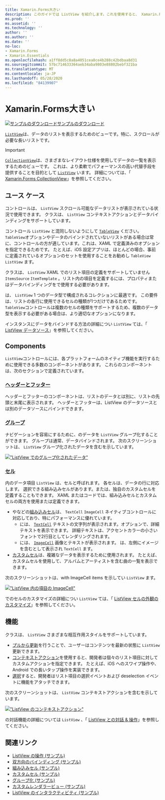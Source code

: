 ```yaml
---
title: Xamarin.Forms大きい
description: このガイドでは ListView を紹介します。これを使用すると、 Xamarin.Forms 対話形式でデータを表示できます。
ms.prod: ''
ms.assetid: ''
ms.technology: ''
author: ''
ms.author: ''
ms.date: ''
no-loc:
- Xamarin.Forms
- Xamarin.Essentials
ms.openlocfilehash: a1ff8dd5c8a8a4051cea8ce4b288c42bdbaa8d31
ms.sourcegitcommit: 57bc714633364aeb34aba9803e88802bebf321ba
ms.translationtype: MT
ms.contentlocale: ja-JP
ms.lasthandoff: 05/28/2020
ms.locfileid: "84139907"
---
```

# <a name="xamarinforms-listview"></a>Xamarin.Forms大きい

[![サンプルのダウンロード](~/media/shared/download.png)サンプルのダウンロード](https://docs.microsoft.com/samples/xamarin/xamarin-forms-samples/workingwithlistview)

[`ListView`](xref:Xamarin.Forms.ListView)は、データのリストを表示するためのビューです。特に、スクロールが必要な長いリストです。

> [!IMPORTANT]
> [`CollectionView`](xref:Xamarin.Forms.CollectionView)は、さまざまなレイアウト仕様を使用してデータの一覧を表示するためのビューです。 これは、より柔軟でパフォーマンスの高い代替手段を提供することを目的として [`ListView`](xref:Xamarin.Forms.ListView) います。 詳細については、「 [ Xamarin.Forms CollectionView](~/xamarin-forms/user-interface/collectionview/index.md)」を参照してください。

## <a name="use-cases"></a>ユース ケース

コントロールは、 `ListView` スクロール可能なデータリストが表示されている状況で使用できます。 クラスは、 `ListView` コンテキストアクションとデータバインディングをサポートしています。

コントロール `ListView` と混同しないようにして [`TableView`](~/xamarin-forms/user-interface/tableview.md) ください。 `TableView`オプションやデータのバインドされていないリストがある場合は常に、コントロールの方が適しています。これは、XAML で定義済みのオプションを指定できるためです。 たとえば、iOS 設定アプリは、ほとんどの場合、事前に定義されているオプションのセットを使用することをお勧めし `TableView` `ListView` ます。

クラスは、 `ListView` XAML でのリスト項目の定義をサポートしていません `ItemsSource` `ItemTemplate` 。リスト内の項目を定義するには、プロパティまたはデータバインディングをで使用する必要があります。

は、 `ListView` 1 つのデータ型で構成されるコレクションに最適です。 この要件は、リストの各行に使用できるセルの種類が1つだけであるためです。 `TableView`コントロールは複数のセルの種類をサポートするため、複数のデータ型を表示する必要がある場合は、より適切なオプションになります。

インスタンスにデータをバインドする方法の詳細につい `ListView` ては、「 [ListView データソース](~/xamarin-forms/user-interface/listview/data-and-databinding.md)」を参照してください。

## <a name="components"></a>Components

`ListView`コントロールには、各プラットフォームのネイティブ機能を実行するために使用できる多数のコンポーネントがあります。 これらのコンポーネントは、次のセクションで定義されています。

### <a name="headers-and-footers"></a>[ヘッダーとフッター](customizing-list-appearance.md#headers-and-footers)

ヘッダーとフッターのコンポーネントは、リストのデータとは別に、リストの先頭と末尾に表示されます。 ヘッダーとフッターは、ListView のデータソースとは別のデータソースにバインドできます。

### <a name="groups"></a>[グループ](customizing-list-appearance.md#grouping)

ナビゲーションを容易にするために、のデータを `ListView` グループ化することができます。 グループは通常、データバインドされます。 次のスクリーンショットは、 `ListView` グループ化されたデータを含むを示しています。

[!["ListView でのグループ化されたデータ"](images/grouping-depth-cropped.png)](images/grouping-depth.png#lightbox "ListView でのグループ化されたデータ")

### <a name="cells"></a>[セル](customizing-cell-appearance.md)

内のデータ項目 `ListView` は、セルと呼ばれます。 各セルは、データの行に対応します。 選択できる組み込みセルがあります。または、独自のカスタムセルを定義することもできます。 XAML またはコードでは、組み込みセルとカスタムセルの両方を使用または定義できます。

- やなどの[組み込みセル](customizing-cell-appearance.md#built-in-cells)は、 `TextCell` `ImageCell` ネイティブコントロールに対応しており、特にパフォーマンスに優れています。
  - には、 [`TextCell`](customizing-cell-appearance.md#textcell) テキストの文字列が表示されます。オプションで、詳細テキストを表示できます。 詳細テキストは、アクセントカラーの小さいフォントで2行目としてレンダリングされます。
  - には、 [`ImageCell`](customizing-cell-appearance.md#imagecell) 画像とテキストが表示されます。 は、左側にイメージを含むとして表示され `TextCell` ます。
- [カスタムセル](customizing-cell-appearance.md#custom-cells)は、複雑なデータを表示するために使用されます。 たとえば、カスタムセルを使用して、アルバムとアーティストを含む曲の一覧を表示できます。

次のスクリーンショットは、with ImageCell items を示してい `ListView` ます。

[!["ListView 内の項目の ImageCell"](images/image-cell-default-cropped.png)](images/image-cell-default.png#lightbox "ListView の ImageCell 項目")

でのセルのカスタマイズの詳細につい `ListView` ては、「 [ListView セルの外観のカスタマイズ](customizing-cell-appearance.md)」を参照してください。

## <a name="functionality"></a>機能

クラスは、 `ListView` さまざまな相互作用スタイルをサポートしています。

- [プルから更新](interactivity.md#pull-to-refresh)を行うことで、ユーザーはコンテンツを最新の状態に `ListView` 更新できます。
- [コンテキストアクション](interactivity.md#context-actions)を使用すると、開発者は個々のリスト項目に対してカスタムアクションを指定できます。 たとえば、iOS へのスワイプ操作や、Android での長いタップ操作を実装できます。
- [選択](interactivity.md#selection-and-taps)すると、開発者はリスト項目の選択イベントおよび deselection イベントに機能をアタッチできます。

次のスクリーンショットは、 `ListView` コンテキストアクションを含むを示しています。

[!["ListView のコンテキストアクション"](images/context-default-cropped.png)](images/context-default.png#lightbox "ListView のコンテキストアクション")

の対話機能の詳細については `ListView` 、「 [ListView との対話 & 操作](interactivity.md)」を参照してください。

## <a name="related-links"></a>関連リンク

- [ListView の操作 (サンプル)](https://docs.microsoft.com/samples/xamarin/xamarin-forms-samples/workingwithlistview)
- [双方向のバインディング (サンプル)](https://docs.microsoft.com/samples/xamarin/xamarin-forms-samples/userinterface-listview-switchentrytwobinding)
- [組み込みセル (サンプル)](https://docs.microsoft.com/samples/xamarin/xamarin-forms-samples/userinterface-listview-builtincells)
- [カスタムセル (サンプル)](https://docs.microsoft.com/samples/xamarin/xamarin-forms-samples/userinterface-listview-customcells)
- [グループ化 (サンプル)](https://docs.microsoft.com/samples/xamarin/xamarin-forms-samples/userinterface-listview-grouping)
- [カスタムレンダラービュー (サンプル)](https://docs.microsoft.com/samples/xamarin/xamarin-forms-samples/workingwithlistviewnative/)
- [ListView のインタラクティビティ (サンプル)](https://docs.microsoft.com/samples/xamarin/xamarin-forms-samples/userinterface-listview-interactivity)
